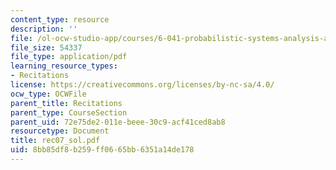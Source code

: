 ```yaml
---
content_type: resource
description: ''
file: /ol-ocw-studio-app/courses/6-041-probabilistic-systems-analysis-and-applied-probability-spring-2006/8bb85df8b259ff0665bb6351a14de178_rec07_sol.pdf
file_size: 54337
file_type: application/pdf
learning_resource_types:
- Recitations
license: https://creativecommons.org/licenses/by-nc-sa/4.0/
ocw_type: OCWFile
parent_title: Recitations
parent_type: CourseSection
parent_uid: 72e75de2-011e-beee-30c9-acf41ced8ab8
resourcetype: Document
title: rec07_sol.pdf
uid: 8bb85df8-b259-ff06-65bb-6351a14de178
---
```

